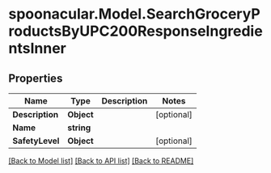 # spoonacular.Model.SearchGroceryProductsByUPC200ResponseIngredientsInner

## Properties

Name | Type | Description | Notes
------------ | ------------- | ------------- | -------------
**Description** | **Object** |  | [optional] 
**Name** | **string** |  | 
**SafetyLevel** | **Object** |  | [optional] 

[[Back to Model list]](../README.md#documentation-for-models) [[Back to API list]](../README.md#documentation-for-api-endpoints) [[Back to README]](../README.md)


